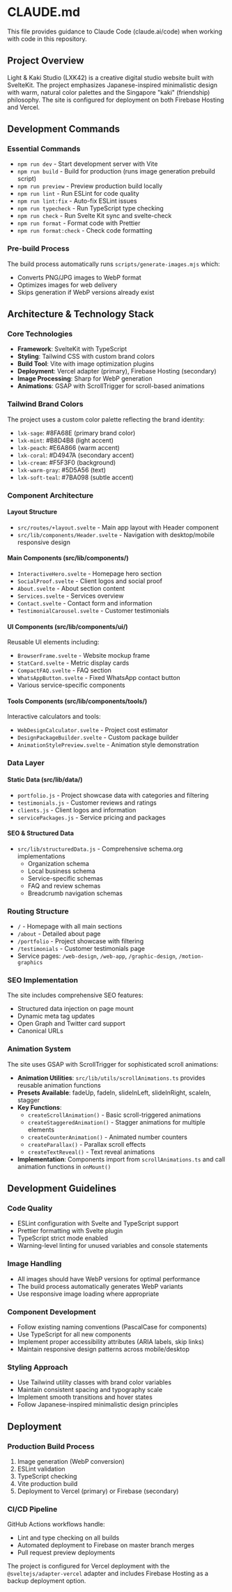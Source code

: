 # CLAUDE.md

This file provides guidance to Claude Code (claude.ai/code) when working with code in this repository.

## Project Overview

Light & Kaki Studio (LXK42) is a creative digital studio website built with SvelteKit. The project emphasizes Japanese-inspired minimalistic design with warm, natural color palettes and the Singapore "kaki" (friendship) philosophy. The site is configured for deployment on both Firebase Hosting and Vercel.

## Development Commands

### Essential Commands
- `npm run dev` - Start development server with Vite
- `npm run build` - Build for production (runs image generation prebuild script)
- `npm run preview` - Preview production build locally
- `npm run lint` - Run ESLint for code quality
- `npm run lint:fix` - Auto-fix ESLint issues
- `npm run typecheck` - Run TypeScript type checking
- `npm run check` - Run Svelte Kit sync and svelte-check
- `npm run format` - Format code with Prettier
- `npm run format:check` - Check code formatting

### Pre-build Process
The build process automatically runs `scripts/generate-images.mjs` which:
- Converts PNG/JPG images to WebP format
- Optimizes images for web delivery
- Skips generation if WebP versions already exist

## Architecture & Technology Stack

### Core Technologies
- **Framework**: SvelteKit with TypeScript
- **Styling**: Tailwind CSS with custom brand colors
- **Build Tool**: Vite with image optimization plugins
- **Deployment**: Vercel adapter (primary), Firebase Hosting (secondary)
- **Image Processing**: Sharp for WebP generation
- **Animations**: GSAP with ScrollTrigger for scroll-based animations

### Tailwind Brand Colors
The project uses a custom color palette reflecting the brand identity:
- `lxk-sage`: #8FA68E (primary brand color)
- `lxk-mint`: #B8D4B8 (light accent)
- `lxk-peach`: #E6A866 (warm accent)
- `lxk-coral`: #D4947A (secondary accent)
- `lxk-cream`: #F5F3F0 (background)
- `lxk-warm-gray`: #5D5A56 (text)
- `lxk-soft-teal`: #7BA098 (subtle accent)

### Component Architecture

#### Layout Structure
- `src/routes/+layout.svelte` - Main app layout with Header component
- `src/lib/components/Header.svelte` - Navigation with desktop/mobile responsive design

#### Main Components (src/lib/components/)
- `InteractiveHero.svelte` - Homepage hero section
- `SocialProof.svelte` - Client logos and social proof
- `About.svelte` - About section content
- `Services.svelte` - Services overview
- `Contact.svelte` - Contact form and information
- `TestimonialCarousel.svelte` - Customer testimonials

#### UI Components (src/lib/components/ui/)
Reusable UI elements including:
- `BrowserFrame.svelte` - Website mockup frame
- `StatCard.svelte` - Metric display cards
- `CompactFAQ.svelte` - FAQ section
- `WhatsAppButton.svelte` - Fixed WhatsApp contact button
- Various service-specific components

#### Tools Components (src/lib/components/tools/)
Interactive calculators and tools:
- `WebDesignCalculator.svelte` - Project cost estimator
- `DesignPackageBuilder.svelte` - Custom package builder
- `AnimationStylePreview.svelte` - Animation style demonstration

### Data Layer

#### Static Data (src/lib/data/)
- `portfolio.js` - Project showcase data with categories and filtering
- `testimonials.js` - Customer reviews and ratings
- `clients.js` - Client logos and information
- `servicePackages.js` - Service pricing and packages

#### SEO & Structured Data
- `src/lib/structuredData.js` - Comprehensive schema.org implementations
  - Organization schema
  - Local business schema
  - Service-specific schemas
  - FAQ and review schemas
  - Breadcrumb navigation schemas

### Routing Structure
- `/` - Homepage with all main sections
- `/about` - Detailed about page
- `/portfolio` - Project showcase with filtering
- `/testimonials` - Customer testimonials page
- Service pages: `/web-design`, `/web-app`, `/graphic-design`, `/motion-graphics`

### SEO Implementation
The site includes comprehensive SEO features:
- Structured data injection on page mount
- Dynamic meta tag updates
- Open Graph and Twitter card support
- Canonical URLs

### Animation System
The site uses GSAP with ScrollTrigger for sophisticated scroll animations:
- **Animation Utilities**: `src/lib/utils/scrollAnimations.ts` provides reusable animation functions
- **Presets Available**: fadeUp, fadeIn, slideInLeft, slideInRight, scaleIn, stagger
- **Key Functions**:
  - `createScrollAnimation()` - Basic scroll-triggered animations
  - `createStaggeredAnimation()` - Stagger animations for multiple elements
  - `createCounterAnimation()` - Animated number counters
  - `createParallax()` - Parallax scroll effects
  - `createTextReveal()` - Text reveal animations
- **Implementation**: Components import from `scrollAnimations.ts` and call animation functions in `onMount()`

## Development Guidelines

### Code Quality
- ESLint configuration with Svelte and TypeScript support
- Prettier formatting with Svelte plugin
- TypeScript strict mode enabled
- Warning-level linting for unused variables and console statements

### Image Handling
- All images should have WebP versions for optimal performance
- The build process automatically generates WebP variants
- Use responsive image loading where appropriate

### Component Development
- Follow existing naming conventions (PascalCase for components)
- Use TypeScript for all new components
- Implement proper accessibility attributes (ARIA labels, skip links)
- Maintain responsive design patterns across mobile/desktop

### Styling Approach
- Use Tailwind utility classes with brand color variables
- Maintain consistent spacing and typography scale
- Implement smooth transitions and hover states
- Follow Japanese-inspired minimalistic design principles

## Deployment

### Production Build Process
1. Image generation (WebP conversion)
2. ESLint validation
3. TypeScript checking
4. Vite production build
5. Deployment to Vercel (primary) or Firebase (secondary)

### CI/CD Pipeline
GitHub Actions workflows handle:
- Lint and type checking on all builds
- Automated deployment to Firebase on master branch merges
- Pull request preview deployments

The project is configured for Vercel deployment with the `@sveltejs/adapter-vercel` adapter and includes Firebase Hosting as a backup deployment option.